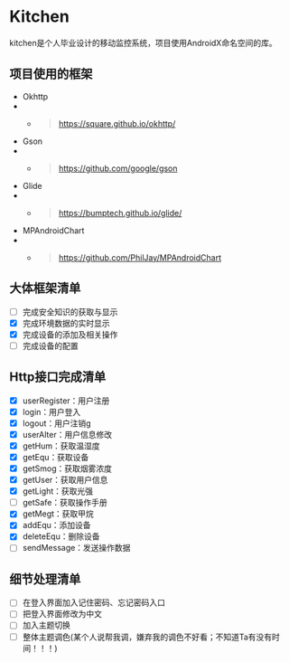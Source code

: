 # Kitchen

kitchen是个人毕业设计的移动监控系统，项目使用AndroidX命名空间的库。

## 项目使用的框架
- Okhttp
- - >https://square.github.io/okhttp/
- Gson
- - >https://github.com/google/gson
- Glide
- - >https://bumptech.github.io/glide/
- MPAndroidChart
- - > https://github.com/PhilJay/MPAndroidChart

## 大体框架清单
- [ ] 完成安全知识的获取与显示
- [x] 完成环境数据的实时显示
- [x] 完成设备的添加及相关操作
- [ ] 完成设备的配置

## Http接口完成清单
- [x] userRegister：用户注册
- [x] login：用户登入
- [x] logout：用户注销g
- [x] userAlter：用户信息修改
- [x] getHum：获取温湿度
- [x] getEqu：获取设备
- [x] getSmog：获取烟雾浓度
- [x] getUser：获取用户信息
- [x] getLight：获取光强
- [ ] getSafe：获取操作手册
- [x] getMegt：获取甲烷
- [x] addEqu：添加设备
- [x] deleteEqu：删除设备
- [ ] sendMessage：发送操作数据

## 细节处理清单
- [ ] 在登入界面加入记住密码、忘记密码入口
- [ ] 把登入界面修改为中文
- [ ] 加入主题切换
- [ ] 整体主题调色(某个人说帮我调，嫌弃我的调色不好看；不知道Ta有没有时间！！！)
